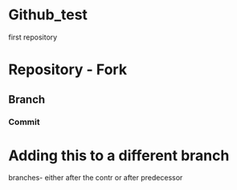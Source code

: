 # Github_test
first repository

# Repository - Fork

## Branch

### Commit
 
 # Adding this to a different branch
 branches- either after the contr or after predecessor
